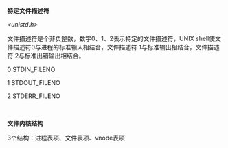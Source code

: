 **特定文件描述符** 

*\<unistd.h\>* 

文件描述符是个非负整数，数字0、1、2表示特定的文件描述符，UNIX shell使文件描述符0与进程的标准输入相结合，文件描述符 1与标准输出相结合，文件描述符 2与标准出错输出相结合。

0	STDIN_FILENO

1	STDOUT_FILENO

2	STDERR_FILENO

​									

**文件内核结构** 

3个结构：进程表项、文件表项、vnode表项






​			
​		
​	